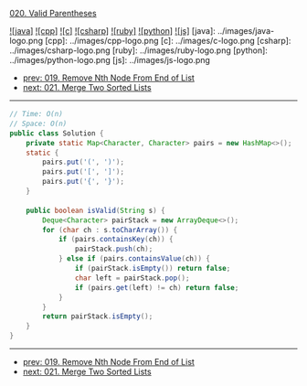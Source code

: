[020. Valid Parentheses](https://leetcode.com/problems/valid-parentheses/)

[![java]](../java/020-valid-parentheses.md)
[![cpp]](../cpp/020-valid-parentheses.md)
[![c]](../c/020-valid-parentheses.md)
[![csharp]](../csharp/020-valid-parentheses.md)
[![ruby]](../ruby/020-valid-parentheses.md)
[![python]](../python/020-valid-parentheses.md)
[![js]](../js/020-valid-parentheses.md)
[java]: ../images/java-logo.png
[cpp]: ../images/cpp-logo.png
[c]: ../images/c-logo.png
[csharp]: ../images/csharp-logo.png
[ruby]: ../images/ruby-logo.png
[python]: ../images/python-logo.png
[js]: ../images/js-logo.png

- [prev: 019. Remove Nth Node From End of List](019-remove-nth-node-from-end-of-list.md)
- [next: 021. Merge Two Sorted Lists](021-merge-two-sorted-lists.md)

---

```java
// Time: O(n)
// Space: O(n)
public class Solution {
    private static Map<Character, Character> pairs = new HashMap<>();
    static {
        pairs.put('(', ')');
        pairs.put('[', ']');
        pairs.put('{', '}');
    }
    
    public boolean isValid(String s) {
        Deque<Character> pairStack = new ArrayDeque<>();
        for (char ch : s.toCharArray()) {
            if (pairs.containsKey(ch)) {
                pairStack.push(ch);
            } else if (pairs.containsValue(ch)) {
                if (pairStack.isEmpty()) return false;
                char left = pairStack.pop();
                if (pairs.get(left) != ch) return false;
            }
        }
        return pairStack.isEmpty();
    }
}
```

---

- [prev: 019. Remove Nth Node From End of List](019-remove-nth-node-from-end-of-list.md)
- [next: 021. Merge Two Sorted Lists](021-merge-two-sorted-lists.md)
